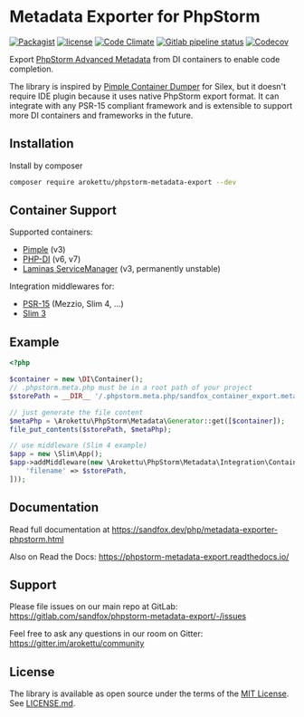 # Metadata Exporter for PhpStorm

[![Packagist]][Packagist Link]
[![license]][MIT License]
[![Code Climate]][Code Climate Link]
[![Gitlab pipeline status]][pipelines]
[![Codecov]][codecov link]

[Packagist]: https://img.shields.io/packagist/v/arokettu/phpstorm-metadata-export.svg?style=flat-square
[license]: https://img.shields.io/github/license/arokettu/phpstorm-metadata-export.svg?style=flat-square
[Code Climate]: https://img.shields.io/codeclimate/maintainability/sandfoxme/phpstorm-metadata-export.svg?style=flat-square
[Gitlab pipeline status]: https://img.shields.io/gitlab/pipeline/sandfox/phpstorm-metadata-export/master.svg?style=flat-square
[Codecov]: https://img.shields.io/codecov/c/gl/sandfox/phpstorm-metadata-export?style=flat-square

[Packagist Link]: https://packagist.org/packages/arokettu/phpstorm-metadata-export
[pipelines]: https://gitlab.com/sandfox/phpstorm-metadata-export/-/pipelines
[codecov link]: https://codecov.io/gl/sandfox/phpstorm-metadata-export/
[Code Climate Link]: https://codeclimate.com/github/sandfoxme/phpstorm-metadata-export

Export [PhpStorm Advanced Metadata] from DI containers to enable code completion.

The library is inspired by [Pimple Container Dumper] for Silex,
but it doesn't require IDE plugin because it uses native PhpStorm export format.
It can integrate with any PSR-15 compliant framework
and is extensible to support more DI containers and frameworks in the future.

[PhpStorm Advanced Metadata]: https://confluence.jetbrains.com/display/PhpStorm/PhpStorm+Advanced+Metadata
[Pimple Container Dumper]: https://github.com/Sorien/silex-pimple-dumper

## Installation

Install by composer

```sh
composer require arokettu/phpstorm-metadata-export --dev
```

## Container Support

Supported containers:

* [Pimple] (v3)
* [PHP-DI] (v6, v7)
* [Laminas ServiceManager] (v3, permanently unstable)

Integration middlewares for:

* [PSR-15] (Mezzio, Slim 4, ...)
* [Slim 3]

[Pimple]:   https://github.com/silexphp/Pimple
[PHP-DI]:   http://php-di.org/
[Laminas ServiceManager]:   https://docs.laminas.dev/laminas-servicemanager/
[Slim 3]:   https://www.slimframework.com/
[PSR-15]:   https://www.php-fig.org/psr/psr-15/

## Example

```php
<?php

$container = new \DI\Container();
// .phpstorm.meta.php must be in a root path of your project
$storePath = __DIR__ '/.phpstorm.meta.php/sandfox_container_export.meta.php';

// just generate the file content
$metaPhp = \Arokettu\PhpStorm\Metadata\Generator::get([$container]);
file_put_contents($storePath, $metaPhp);

// use middleware (Slim 4 example)
$app = new \Slim\App();
$app->addMiddleware(new \Arokettu\PhpStorm\Metadata\Integration\ContainerExportMiddleware($container, [
    'filename' => $storePath,
]));
```

## Documentation

Read full documentation at <https://sandfox.dev/php/metadata-exporter-phpstorm.html>

Also on Read the Docs: <https://phpstorm-metadata-export.readthedocs.io/>

## Support

Please file issues on our main repo at GitLab: <https://gitlab.com/sandfox/phpstorm-metadata-export/-/issues>

Feel free to ask any questions in our room on Gitter: <https://gitter.im/arokettu/community>

## License

The library is available as open source under the terms of the [MIT License].
See [LICENSE.md][MIT License].

[MIT License]: ./LICENSE.md
